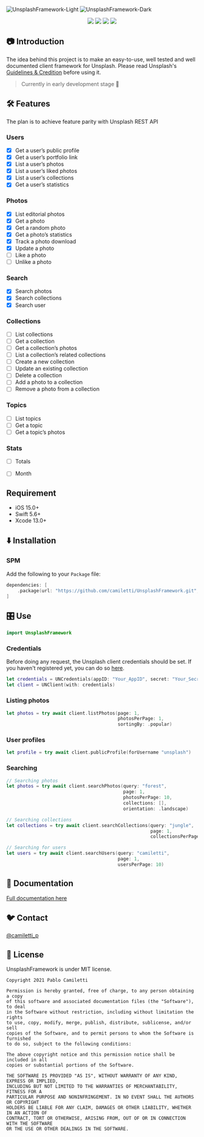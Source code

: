 ![UnsplashFramework-Light](https://raw.githubusercontent.com/camiletti/UnsplashFramework/master/UnsplashFrameworkLogo-Light.png#gh-light-mode-only)
![UnsplashFramework-Dark](https://raw.githubusercontent.com/camiletti/UnsplashFramework/master/UnsplashFrameworkLogo-Dark.png#gh-dark-mode-only)

<p align="center">
	<a href="https://travis-ci.org/camiletti/UnsplashFramework"><img src="https://travis-ci.org/camiletti/UnsplashFramework.svg?branch=master" /></a>
    <a href="#SPM"><img src="https://img.shields.io/badge/Swift_Package_Manager-compatible-orange?style=flat" /></a>
	<a href="https://developer.apple.com/swift"><img src="https://img.shields.io/badge/swift-5.5-orange.svg?style=flat" /></a>
	<a href="#-license"><img src="https://img.shields.io/cocoapods/l/UnsplashFramework.svg" /></a>
</p>


## 📷 Introduction
The idea behind this project is to make an easy-to-use, well tested and well documented client framework for Unsplash.
Please read Unsplash's [Guidelines & Credition](https://unsplash.com/documentation#guidelines--crediting) before using it.

> Currently in early development stage 🍼


## 🛠 Features
The plan is to achieve feature parity with Unsplash REST API

### Users
- [x] Get a user’s public profile
- [x] Get a user’s portfolio link
- [x] List a user’s photos
- [x] List a user’s liked photos
- [x] List a user’s collections
- [x] Get a user’s statistics

### Photos
- [x] List editorial photos
- [x] Get a photo
- [x] Get a random photo
- [x] Get a photo’s statistics
- [x] Track a photo download
- [x] Update a photo
- [ ] Like a photo
- [ ] Unlike a photo

### Search
- [x] Search photos
- [x] Search collections
- [x] Search user

### Collections
- [ ] List collections
- [ ] Get a collection
- [ ] Get a collection’s photos
- [ ] List a collection’s related collections
- [ ] Create a new collection
- [ ] Update an existing collection
- [ ] Delete a collection
- [ ] Add a photo to a collection
- [ ] Remove a photo from a collection

### Topics
- [ ] List topics
- [ ] Get a topic
- [ ] Get a topic’s photos

### Stats
- [ ] Totals
- [ ] Month


## Requirement

- iOS 15.0+
- Swift 5.6+
- Xcode 13.0+


## ⬇️ Installation

### SPM

Add the following to your `Package` file:

```swift
dependencies: [
    .package(url: "https://github.com/camiletti/UnsplashFramework.git", .branch("master"))
]
```


## 🎛 Use
```swift
import UnsplashFramework
```

### Credentials

Before doing any request, the Unsplash client credentials should be set. If you haven't registered yet, you can do so [here](https://unsplash.com/developers).

```swift
let credentials = UNCredentials(appID: "Your_AppID", secret: "Your_Secret"
let client = UNClient(with: credentials)
```


### Listing photos


```swift
let photos = try await client.listPhotos(page: 1,
                                         photosPerPage: 1,
                                         sortingBy: .popular)
```


### User profiles


```swift
let profile = try await client.publicProfile(forUsername "unsplash")
```


### Searching

```swift
// Searching photos
let photos = try await client.searchPhotos(query: "forest",
                                           page: 1,
                                           photosPerPage: 10,
                                           collections: [],
                                           orientation: .landscape)

// Searching collections
let collections = try await client.searchCollections(query: "jungle",
                                                     page: 1,
                                                     collectionsPerPage: 10)

// Searching for users
let users = try await client.searchUsers(query: "camiletti",
                                         page: 1,
                                         usersPerPage: 10)
```


## 📖 Documentation

[Full documentation here](https://swiftpackageindex.com/camiletti/UnsplashFramework/0.2.0/documentation/unsplashframework)


## 🐦 Contact

[@camiletti_p](https://twitter.com/camiletti_p)


## 📄 License

UnsplashFramework is under MIT license.

```
Copyright 2021 Pablo Camiletti

Permission is hereby granted, free of charge, to any person obtaining a copy
of this software and associated documentation files (the "Software"), to deal
in the Software without restriction, including without limitation the rights
to use, copy, modify, merge, publish, distribute, sublicense, and/or sell
copies of the Software, and to permit persons to whom the Software is furnished
to do so, subject to the following conditions:

The above copyright notice and this permission notice shall be included in all
copies or substantial portions of the Software.

THE SOFTWARE IS PROVIDED "AS IS", WITHOUT WARRANTY OF ANY KIND, EXPRESS OR IMPLIED,
INCLUDING BUT NOT LIMITED TO THE WARRANTIES OF MERCHANTABILITY, FITNESS FOR A
PARTICULAR PURPOSE AND NONINFRINGEMENT. IN NO EVENT SHALL THE AUTHORS OR COPYRIGHT
HOLDERS BE LIABLE FOR ANY CLAIM, DAMAGES OR OTHER LIABILITY, WHETHER IN AN ACTION OF
CONTRACT, TORT OR OTHERWISE, ARISING FROM, OUT OF OR IN CONNECTION WITH THE SOFTWARE
OR THE USE OR OTHER DEALINGS IN THE SOFTWARE.
```
